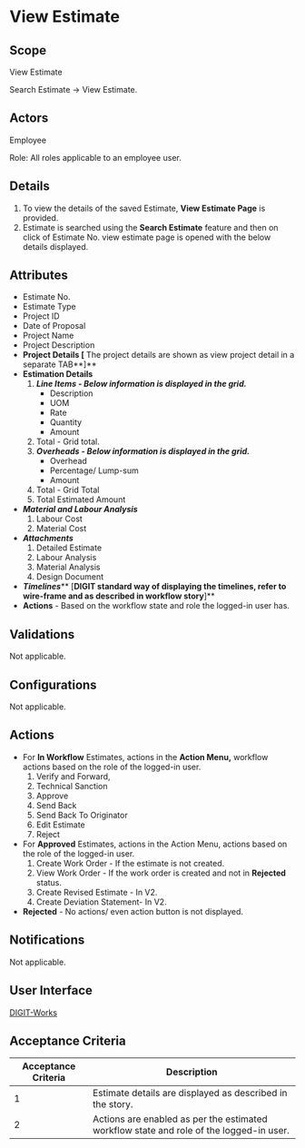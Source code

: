 # View Estimate

## Scope

View Estimate

Search Estimate → View Estimate.

## Actors

Employee

Role: All roles applicable to an employee user.

## Details

1. To view the details of the saved Estimate, **View Estimate Page** is provided.
2. Estimate is searched using the **Search Estimate** feature and then on click of Estimate No. view estimate page is opened with the below details displayed.

## Attributes

* Estimate No.
* Estimate Type
* Project ID
* Date of Proposal
* Project Name
* Project Description
* **Project Details \[** The project details are shown as view project detail in a separate TAB**]**
* **Estimation Details**
  1. _**Line Items - Below information is displayed in the grid.**_
     * Description
     * UOM
     * Rate
     * Quantity
     * Amount
  2. Total - Grid total.
  3. _**Overheads - Below information is displayed in the grid.**_
     * Overhead
     * Percentage/ Lump-sum
     * Amount
  4. Total - Grid Total
  5. Total Estimated Amount
* _**Material and Labour Analysis**_
  1. Labour Cost
  2. Material Cost
* _**Attachments**_
  1. Detailed Estimate
  2. Labour Analysis
  3. Material Analysis
  4. Design Document
* _**Timelines**_** \[**DIGIT standard way of displaying the timelines, refer to wire-frame and as described in workflow story**]**
* **Actions** - Based on the workflow state and role the logged-in user has.

## Validations

Not applicable.

## Configurations

Not applicable.

## Actions

* For **In Workflow** Estimates, actions in the **Action Menu,** workflow actions based on the role of the logged-in user.
  1. Verify and Forward,
  2. Technical Sanction
  3. Approve
  4. Send Back
  5. Send Back To Originator
  6. Edit Estimate
  7. Reject
* For **Approved** Estimates, actions in the Action Menu, actions based on the role of the logged-in user.
  1. Create Work Order - If the estimate is not created.
  2. View Work Order - If the work order is created and not in **Rejected** status.
  3. Create Revised Estimate - In V2.
  4. Create Deviation Statement- In V2.
* **Rejected** - No actions/ even action button is not displayed.

## Notifications

Not applicable.

## User Interface

[<img src="https://static.figma.com/uploads/b6df2735e4cb368306acf5480b50f96e69f96099" alt="" data-size="line">DIGIT-Works](https://www.figma.com/file/M2P3O9WlKtxuLCjQKxLLDg/DIGIT-Works?node-id=2273%3A32708\&t=ezrYIQWHGlDd2IDy-4)

## Acceptance Criteria

| Acceptance Criteria | Description                                                                             |
| ------------------- | --------------------------------------------------------------------------------------- |
| 1                   | Estimate details are displayed as described in the story.                               |
| 2                   | Actions are enabled as per the estimated workflow state and role of the logged-in user. |
